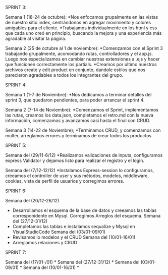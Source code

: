 SPRINT 3:

Semana 1 (18-24 de octubre):
*Nos enfocamos grupalmente en las vistas de nuestro sitio index, centrándonos en agregar movimiento y colores amigables para el cliente.
*Trabajamos individualmente en los html y css que cada uno creó en principio, buscando la mejora y una experiencia más agradable al visitar la página.

Semana 2 (25 de octubre al 1 de noviembre):
*Comenzamos con el Sprint 3 trabajando grupalmente, acomodando rutas, controlladores y el app.js. Luego nos especializamos en cambiar nuestras extensiones a .ejs y hacer que funcionen correctamente los partials.
*Creamos por último nuestros archivos create y edit product en conjunto, dandole estilos que nos parecieron agradables a todos los integrantes del grupo.

SPRINT 4:

Semana 1 (1-7 de Noviembre):
*Nos dedicamos a terminar detalles del sprint 3, que quedaron pendientes, para poder arrancar el sprint 4.

Semana 2 (7-14 de Noviembre):
*Comenzamos el Sprint, implementamos las rutas, creamos los data.json, completamos el retro.md con la nueva información, comenzamos y avanzamos casi hasta el final con CRUD.

Semana 3 (14-22 de Noviembre);
*Terminamos CRUD, y comenzamos con multer, arreglamos errores y terminamos de crear todos los productos.


SPRINT 5:

Semana del (29/11-6/12)
*Realizamos validaciones de inputs, configuramos express Validator y dejamos listo para realizar el registro y el login.

Semana del (7/12-12/12)
*Instalamos Express-session lo configuramos, creeamos el controller de user y sus métodos, modelos, middleware, cookies, vista de perfil de usuarios y corregimos errores.

SPRINT 6:

Semana del (20/12-26/12)
* Desarrollamos el esquema de la base de datos y creeamos las tablas corresponidente en Mysql. Corregimos Arreglos del esquema.
Semana del (27/12-31/12)
* Completamos las tablas e instalamos sequalize y Mysql en VisualStudioCode
Semana del (03/01-09/01)
* Revisamos lo modelos y el CRUD
Semana del (10/01-16/01)
* Arreglamos relaciones y CRUD

SPRINT 7:

Semana del (17/01-/01)
* 
Semana del (27/12-31/12)
* 
Semana del (03/01-09/01)
* 
Semana del (10/01-16/01)
* 
